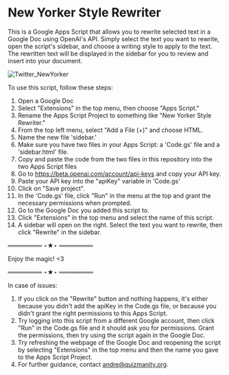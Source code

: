 # New Yorker Style Rewriter
This is a Google Apps Script that allows you to rewrite selected text in a Google Doc using OpenAI's API. Simply select the text you want to rewrite, open the script's sidebar, and choose a writing style to apply to the text. The rewritten text will be displayed in the sidebar for you to review and insert into your document.

![Twitter_NewYorker](https://user-images.githubusercontent.com/36070121/208753506-93e2b366-7471-4b0c-bded-6c453be7fd44.png)

To use this script, follow these steps:
1. Open a Google Doc
2. Select "Extensions" in the top menu, then choose "Apps Script."
3. Rename the Apps Script Project to something like "New Yorker Style Rewriter."
4. From the top left menu, select "Add a File (+)" and choose HTML.
5. Name the new file 'sidebar.'
6. Make sure you have two files in your Apps Script: a 'Code.gs' file and a 'sidebar.html' file.
7. Copy and paste the code from the two files in this repository into the two Apps Script files
8. Go to https://beta.openai.com/account/api-keys and copy your API key.
9. Paste your API key into the "apiKey" variable in 'Code.gs'
10. Click on "Save project".
11. In the 'Code.gs' file, click "Run" in the menu at the top and grant the necessary permissions when prompted.
12. Go to the Google Doc you added this script to.
13. Click "Extensions" in the top menu and select the name of this script.
14. A sidebar will open on the right. Select the text you want to rewrite, then click "Rewrite" in the sidebar.

════════ ⋆★⋆ ════════

Enjoy the magic! <3

════════ ⋆★⋆ ════════

In case of issues:
1. If you click on the "Rewrite" button and nothing happens, it's either because you didn't add the apiKey in the Code.gs file, or because you didn't grant the right permissions to this Apps Script.
2. Try logging into this script from a different Google account, then click "Run" in the Code.gs file and it should ask you for permissions. Grant the permissions, then try using the script again in the Google Doc.
3. Try refreshing the webpage of the Google Doc and reopening the script by selecting "Extensions" in the top menu and then the name you gave to the Apps Script Project.
4. For further guidance, contact andre@quizmanity.org.
